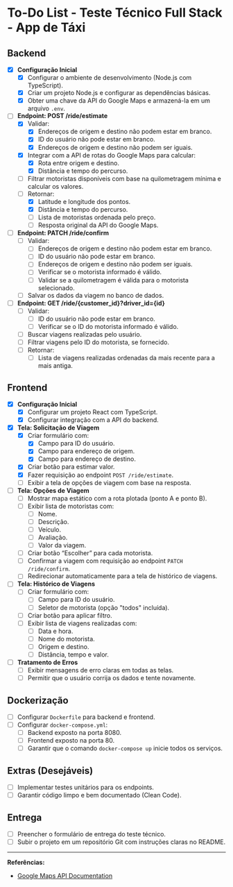 # To-Do List - Teste Técnico Full Stack - App de Táxi

## Backend
- [x] **Configuração Inicial**
  - [x] Configurar o ambiente de desenvolvimento (Node.js com TypeScript).
  - [x] Criar um projeto Node.js e configurar as dependências básicas.
  - [x] Obter uma chave da API do Google Maps e armazená-la em um arquivo `.env`.

- [ ] **Endpoint: POST /ride/estimate**
  - [x] Validar:
    - [x] Endereços de origem e destino não podem estar em branco.
    - [x] ID do usuário não pode estar em branco.
    - [x] Endereços de origem e destino não podem ser iguais.
  - [x] Integrar com a API de rotas do Google Maps para calcular:
    - [x] Rota entre origem e destino.
    - [x] Distância e tempo do percurso.
  - [ ] Filtrar motoristas disponíveis com base na quilometragem mínima e calcular os valores.
  - [ ] Retornar:
    - [x] Latitude e longitude dos pontos.
    - [x] Distância e tempo do percurso.
    - [ ] Lista de motoristas ordenada pelo preço.
    - [ ] Resposta original da API do Google Maps.

- [ ] **Endpoint: PATCH /ride/confirm**
  - [ ] Validar:
    - [ ] Endereços de origem e destino não podem estar em branco.
    - [ ] ID do usuário não pode estar em branco.
    - [ ] Endereços de origem e destino não podem ser iguais.
    - [ ] Verificar se o motorista informado é válido.
    - [ ] Validar se a quilometragem é válida para o motorista selecionado.
  - [ ] Salvar os dados da viagem no banco de dados.

- [ ] **Endpoint: GET /ride/{customer_id}?driver_id={id}**
  - [ ] Validar:
    - [ ] ID do usuário não pode estar em branco.
    - [ ] Verificar se o ID do motorista informado é válido.
  - [ ] Buscar viagens realizadas pelo usuário.
  - [ ] Filtrar viagens pelo ID do motorista, se fornecido.
  - [ ] Retornar:
    - [ ] Lista de viagens realizadas ordenadas da mais recente para a mais antiga.

## Frontend
- [x] **Configuração Inicial**
  - [x] Configurar um projeto React com TypeScript.
  - [x] Configurar integração com a API do backend.

- [x] **Tela: Solicitação de Viagem**
  - [x] Criar formulário com:
    - [x] Campo para ID do usuário.
    - [x] Campo para endereço de origem.
    - [x] Campo para endereço de destino.
  - [x] Criar botão para estimar valor.
  - [x] Fazer requisição ao endpoint `POST /ride/estimate`.
  - [ ] Exibir a tela de opções de viagem com base na resposta.

- [ ] **Tela: Opções de Viagem**
  - [ ] Mostrar mapa estático com a rota plotada (ponto A e ponto B).
  - [ ] Exibir lista de motoristas com:
    - [ ] Nome.
    - [ ] Descrição.
    - [ ] Veículo.
    - [ ] Avaliação.
    - [ ] Valor da viagem.
  - [ ] Criar botão “Escolher” para cada motorista.
  - [ ] Confirmar a viagem com requisição ao endpoint `PATCH /ride/confirm`.
  - [ ] Redirecionar automaticamente para a tela de histórico de viagens.

- [ ] **Tela: Histórico de Viagens**
  - [ ] Criar formulário com:
    - [ ] Campo para ID do usuário.
    - [ ] Seletor de motorista (opção "todos" incluída).
  - [ ] Criar botão para aplicar filtro.
  - [ ] Exibir lista de viagens realizadas com:
    - [ ] Data e hora.
    - [ ] Nome do motorista.
    - [ ] Origem e destino.
    - [ ] Distância, tempo e valor.

- [ ] **Tratamento de Erros**
  - [ ] Exibir mensagens de erro claras em todas as telas.
  - [ ] Permitir que o usuário corrija os dados e tente novamente.

## Dockerização
- [ ] Configurar `Dockerfile` para backend e frontend.
- [ ] Configurar `docker-compose.yml`:
  - [ ] Backend exposto na porta 8080.
  - [ ] Frontend exposto na porta 80.
  - [ ] Garantir que o comando `docker-compose up` inicie todos os serviços.

## Extras (Desejáveis)
- [ ] Implementar testes unitários para os endpoints.
- [ ] Garantir código limpo e bem documentado (Clean Code).

## Entrega
- [ ] Preencher o formulário de entrega do teste técnico.
- [ ] Subir o projeto em um repositório Git com instruções claras no README.

---

**Referências:**
- [Google Maps API Documentation](https://developers.google.com/maps/documentation/routes/overview?hl=pt-br)
